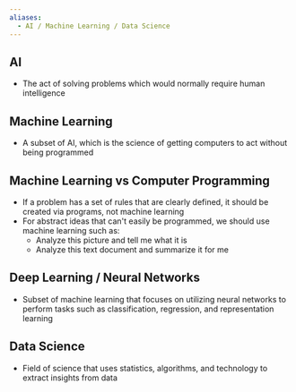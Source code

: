 ```yaml
---
aliases:
  - AI / Machine Learning / Data Science
---
```

## AI
- The act of solving problems which would normally require human intelligence

## Machine Learning
- A subset of AI, which is the science of getting computers to act without being programmed

## Machine Learning vs Computer Programming
- If a problem has a set of rules that are clearly defined, it should be created via programs, not machine learning
- For abstract ideas that can't easily be programmed, we should use machine learning such as:
	- Analyze this picture and tell me what it is
	- Analyze this text document and summarize it for me

## Deep Learning / Neural Networks
- Subset of machine learning that focuses on utilizing neural networks to perform tasks such as classification, regression, and representation learning

## Data Science 
- Field of science that uses statistics, algorithms, and technology to extract insights from data